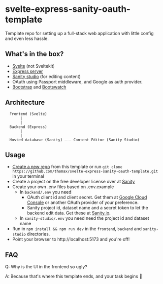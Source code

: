 # svelte-express-sanity-oauth-template

Template repo for setting up a full-stack web application with little config and even less hassle.

## What's in the box?

- [Svelte](https://svelte.dev/docs/svelte/overview) (not Sveltekit)
- [Express server](https://expressjs.com/en/starter/installing.html)
- [Sanity studio](https://www.sanity.io/manage) (for editing content)
- OAuth using Passport middleware, and Google as auth provider.
- [Bootstrap](https://getbootstrap.com/docs/5.3/getting-started/introduction/) and [Bootswatch](https://bootswatch.com/)

## Architecture
```
  Frontend (Svelte)
       |
       |    
  Backend (Express)
       |
       |    
  Hosted database (Sanity) —-— Content Editor (Sanity Studio)
```

## Usage

- [Create a new repo](https://github.com/new?template_name=svelte-express-sanity-oauth-template&template_owner=thomax) from this template or run `git clone https://github.com/thomax/svelte-express-sanity-oauth-template.git` in your terminal
- Create a project on the free developer license over at [Sanity](https://www.sanity.io/manage?new-project)
- Create your own .env files based on .env.example 
     - In `backend/.env` you need
          - OAuth client id and client secret. Get them at [Google Cloud Console](https://console.cloud.google.com/) or another OAuth provider of your preference.
          - Sanity project id, dataset name and a secret token to let the backend edit data. Get these at [Sanity.io](https://www.sanity.io/manage).
     - In `sanity-studio/.env` you need need the project id and dataset name
- Run in `npm install && npm run dev` in the `frontend`, `backend` and `sanity-studio` directories.
- Point your browser to http://localhost:5173 and you're off!

## FAQ
Q: Why is the UI in the frontend so ugly?

A: Because that's where this template ends, and your task begins 💪

